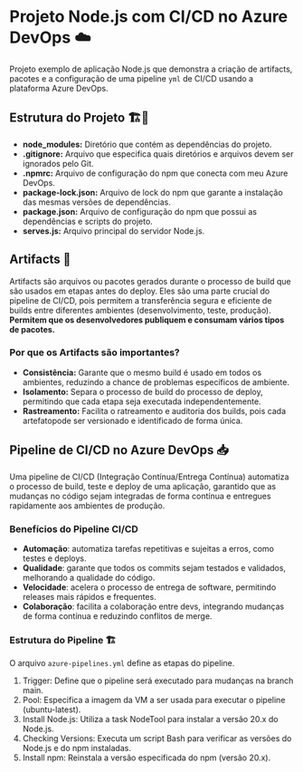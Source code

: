 # Projeto Node.js com CI/CD no Azure DevOps ☁️
Projeto exemplo de aplicação Node.js que demonstra a criação de artifacts, pacotes e a configuração de uma pipeline `yml` de CI/CD usando a plataforma Azure DevOps. 

## Estrutura do Projeto 🏗️🧱
- **node_modules:** Diretório que contém as dependências do projeto.
- **.gitignore:** Arquivo que especifica quais diretórios e arquivos devem ser ignorados pelo Git.
- **.npmrc:** Arquivo de configuração do npm que conecta com meu Azure DevOps.
- **package-lock.json:** Arquivo de lock do npm que garante a instalação das mesmas versões de dependências.
- **package.json:** Arquivo de configuração do npm que possui as dependências e scripts do projeto.
- **serves.js:** Arquivo principal do servidor Node.js.


## Artifacts 🚀
Artifacts são arquivos ou pacotes gerados durante o processo de build que são usados em etapas antes do deploy. Eles são uma parte crucial do pipeline de CI/CD, pois permitem a transferência segura e eficiente de builds entre diferentes ambientes (desenvolvimento, teste, produção). **Permitem que os desenvolvedores publiquem e consumam vários tipos de pacotes.**

### Por que os Artifacts são importantes?
- **Consistência:** Garante que o mesmo build é usado em todos os ambientes, reduzindo a chance de problemas específicos de ambiente.
- **Isolamento:** Separa o processo de build do processo de deploy, permitindo que cada etapa seja executada independentemente.
- **Rastreamento:** Facilita o ratreamento e auditoria dos builds, pois cada artefatopode ser versionado e identificado de forma única.

## Pipeline de CI/CD no Azure DevOps 📥
Uma pipeline de CI/CD (Integração Contínua/Entrega Contínua) automatiza o processo de build, teste e deploy de uma aplicação, garantido que as mudanças no código sejam integradas de forma contínua e entregues rapidamente aos ambientes de produção.

### Benefícios do Pipeline CI/CD
- **Automação**: automatiza tarefas repetitivas e sujeitas a erros, como testes e deploys.
- **Qualidade**: garante que todos os commits sejam testados e validados, melhorando a qualidade do código.
- **Velocidade**: acelera o processo de entrega de software, permitindo releases mais rápidos e frequentes.
- **Colaboração**: facilita a colaboração entre devs, integrando mudanças de forma contínua e reduzindo conflitos de merge.

### Estrutura do Pipeline 🏗️

O arquivo `azure-pipelines.yml` define as etapas do pipeline.
1. Trigger: Define que o pipeline será executado para mudanças na branch main.
2. Pool: Especifica a imagem da VM a ser usada para executar o pipeline (ubuntu-latest).
3. Install Node.js: Utiliza a task NodeTool para instalar a versão 20.x do Node.js.
4. Checking Versions: Executa um script Bash para verificar as versões do Node.js e do npm instaladas.
5. Install npm: Reinstala a versão especificada do npm (versão 20.x).